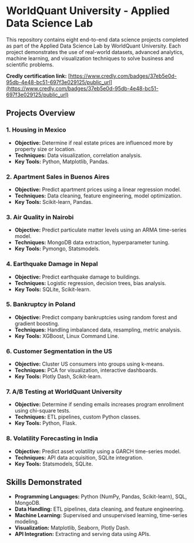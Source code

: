 
# WorldQuant University - Applied Data Science Lab

This repository contains eight end-to-end data science projects completed as part of the Applied Data Science Lab by WorldQuant University. Each project demonstrates the use of real-world datasets, advanced analytics, machine learning, and visualization techniques to solve business and scientific problems.

**Credly certification link:** [https://www.credly.com/badges/37eb5e0d-95db-4e48-bc51-697f3e029125/public_url](https://www.credly.com/badges/37eb5e0d-95db-4e48-bc51-697f3e029125/public_url)

## Projects Overview

### 1. Housing in Mexico
- **Objective:** Determine if real estate prices are influenced more by property size or location.
- **Techniques:** Data visualization, correlation analysis.
- **Key Tools:** Python, Matplotlib, Pandas.

### 2. Apartment Sales in Buenos Aires
- **Objective:** Predict apartment prices using a linear regression model.
- **Techniques:** Data cleaning, feature engineering, model optimization.
- **Key Tools:** Scikit-learn, Pandas.

### 3. Air Quality in Nairobi
- **Objective:** Predict particulate matter levels using an ARMA time-series model.
- **Techniques:** MongoDB data extraction, hyperparameter tuning.
- **Key Tools:** Pymongo, Statsmodels.

### 4. Earthquake Damage in Nepal
- **Objective:** Predict earthquake damage to buildings.
- **Techniques:** Logistic regression, decision trees, bias analysis.
- **Key Tools:** SQLite, Scikit-learn.

### 5. Bankruptcy in Poland
- **Objective:** Predict company bankruptcies using random forest and gradient boosting.
- **Techniques:** Handling imbalanced data, resampling, metric analysis.
- **Key Tools:** XGBoost, Linux Command Line.

### 6. Customer Segmentation in the US
- **Objective:** Cluster US consumers into groups using k-means.
- **Techniques:** PCA for visualization, interactive dashboards.
- **Key Tools:** Plotly Dash, Scikit-learn.

### 7. A/B Testing at WorldQuant University
- **Objective:** Determine if sending emails increases program enrollment using chi-square tests.
- **Techniques:** ETL pipelines, custom Python classes.
- **Key Tools:** Python, Flask.

### 8. Volatility Forecasting in India
- **Objective:** Predict asset volatility using a GARCH time-series model.
- **Techniques:** API data acquisition, SQLite integration.
- **Key Tools:** Statsmodels, SQLite.

## Skills Demonstrated
- **Programming Languages:** Python (NumPy, Pandas, Scikit-learn), SQL, MongoDB.
- **Data Handling:** ETL pipelines, data cleaning, and feature engineering.
- **Machine Learning:** Supervised and unsupervised learning, time-series modeling.
- **Visualization:** Matplotlib, Seaborn, Plotly Dash.
- **API Integration:** Extracting and serving data using APIs.
